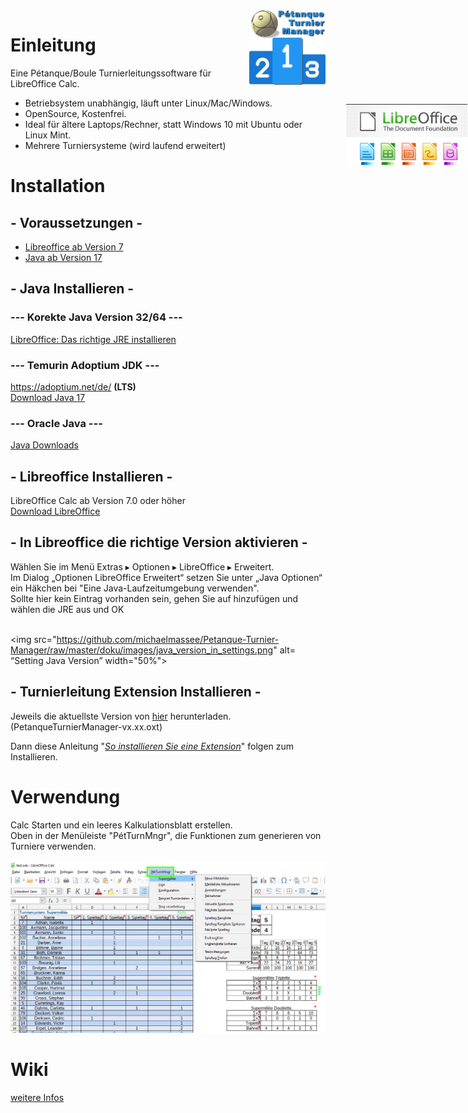 <img align="right" src="https://github.com/michaelmassee/Petanque-Turnier-Manager/raw/master/doku/images/petanqueturniermanager-logo-256px.png" alt="Logo" height="120">

# Einleitung
Eine Pétanque/Boule Turnierleitungssoftware für LibreOffice Calc.<br>
* Betriebsystem unabhängig, läuft unter Linux/Mac/Windows.
* OpenSource, Kostenfrei.
* Ideal für ältere Laptops/Rechner, statt Windows 10 mit Ubuntu oder Linux Mint.
* Mehrere Turniersysteme (wird laufend erweitert)

# Installation

## - Voraussetzungen -

<img style="position:absolute;right: 1px;top: 200px;height: 100px;"
    align="right"
    height="100px"
    src="https://github.com/michaelmassee/Petanque-Turnier-Manager/raw/master/doku/images/libreoffice-logo.png" alt="Logo">


* [Libreoffice ab Version 7](https://de.libreoffice.org/get-help/system-requirements/)
* [Java ab Version 17](https://www.java.com/de/download/help/sysreq.xml)


## - Java Installieren -

### --- Korekte Java Version 32/64 ---
[LibreOffice: Das richtige JRE installieren](https://wiki.documentfoundation.org/DE/Das_richtige_JRE_installieren)<br>

### --- Temurin Adoptium JDK ---
https://adoptium.net/de/ **(LTS)**<br>
[Download Java 17](https://adoptium.net/de/)<br>

### --- Oracle Java ---
[Java Downloads](https://www.oracle.com/de/java/technologies/downloads/)<br>


## - Libreoffice Installieren -

LibreOffice Calc ab Version 7.0 oder höher<br>
[Download LibreOffice](https://de.libreoffice.org/download/download/)<br>


## - In Libreoffice die richtige Version aktivieren -

Wählen Sie im Menü Extras ▸ Optionen ▸ LibreOffice ▸ Erweitert.<br>
Im Dialog „Optionen LibreOffice Erweitert“ setzen Sie unter „Java Optionen“ ein Häkchen bei "Eine Java-Laufzeitumgebung verwenden".<br>
Sollte hier kein Eintrag vorhanden sein, gehen Sie auf hinzufügen und wählen die JRE aus und OK<br>
<br>

<img src="https://github.com/michaelmassee/Petanque-Turnier-Manager/raw/master/doku/images/java_version_in_settings.png"
alt= “Setting Java Version”
width="50%">

## - Turnierleitung Extension Installieren -

Jeweils die aktuellste Version von [hier](https://github.com/michaelmassee/Petanque-Turnier-Manager/releases)
herunterladen. (PetanqueTurnierManager-vx.xx.oxt)<br>

Dann diese Anleitung "*[So installieren Sie eine Extension](https://help.libreoffice.org/Common/Extension_Manager/de#So_installieren_Sie_eine_Extension)*" folgen zum Installieren.

# Verwendung

Calc Starten und ein leeres Kalkulationsblatt erstellen.<br>
Oben in der Menüleiste "PétTurnMngr", die Funktionen zum generieren von Turniere verwenden.<br><br>
![menue](https://github.com/michaelmassee/Petanque-Turnier-Manager/raw/master/doku/images/menu_windows_2_v20.1.png)

# Wiki
[weitere Infos](https://github.com/michaelmassee/Petanque-Turnier-Manager/wiki)
